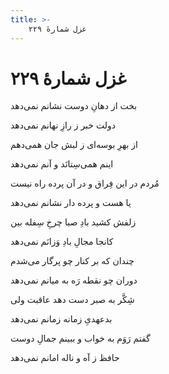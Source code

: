 ```yaml
---
title: >-
    غزل شمارهٔ ۲۲۹
---
```

# غزل شمارهٔ ۲۲۹

<div class="b" id="bn1"><div class="m1"><p>بخت از دهانِ دوست نشانم نمی‌دهد</p></div>
<div class="m2"><p>دولت خبر ز رازِ نهانم نمی‌دهد</p></div></div>
<div class="b" id="bn2"><div class="m1"><p>از بهرِ بوسه‌ای ز لبش جان همی‌دهم</p></div>
<div class="m2"><p>اینم همی‌سِتانَد و آنم نمی‌دهد</p></div></div>
<div class="b" id="bn3"><div class="m1"><p>مُردم در این فِراق و در آن پرده راه نیست</p></div>
<div class="m2"><p>یا هست و پرده دار نشانم نمی‌دهد</p></div></div>
<div class="b" id="bn4"><div class="m1"><p>زلفش کشید بادِ صبا چرخِ سِفله بین</p></div>
<div class="m2"><p>کانجا مجالِ بادِ وَزانَم نمی‌دهد</p></div></div>
<div class="b" id="bn5"><div class="m1"><p>چندان که بر کنار چو پرگار می‌شدم</p></div>
<div class="m2"><p>دوران چو نقطه رَه به میانم نمی‌دهد</p></div></div>
<div class="b" id="bn6"><div class="m1"><p>شِکَّر به صبر دست دهد عاقبت ولی</p></div>
<div class="m2"><p>بدعهدیِ زمانه زمانم نمی‌دهد</p></div></div>
<div class="b" id="bn7"><div class="m1"><p>گفتم رَوَم به خواب و ببینم جمالِ دوست</p></div>
<div class="m2"><p>حافظ ز آه و ناله امانم نمی‌دهد</p></div></div>